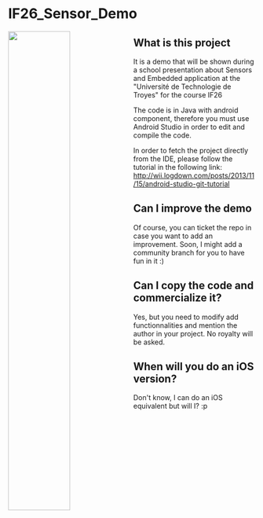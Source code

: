 # IF26_Sensor_Demo

<a href="url"><img src="https://media.discordapp.net/attachments/305460480502267904/518176564035452930/Screenshot_20181130-222815.jpg?" align="left" height="50%" width="50%" ></a>

## What is this project

It is a demo that will be shown during a school presentation about Sensors and Embedded application at the "Université de Technologie de Troyes" for the course IF26

The code is in Java with android component, therefore you must use Android Studio in order to edit and compile the code. 

In order to fetch the project directly from the IDE, please follow the tutorial in the following link: http://wii.logdown.com/posts/2013/11/15/android-studio-git-tutorial

## Can I improve the demo

Of course, you can ticket the repo in case you want to add an improvement. Soon, I might add a community branch for you to have fun in it :)

## Can I copy the code and commercialize it?

Yes, but you need to modify add functionnalities and mention the author in your project. No royalty will be asked.

## When will you do an iOS version?

Don't know, I can do an iOS equivalent but will I? :p
